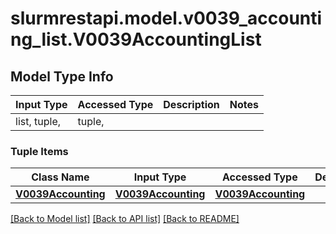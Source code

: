 # slurmrestapi.model.v0039_accounting_list.V0039AccountingList

## Model Type Info
Input Type | Accessed Type | Description | Notes
------------ | ------------- | ------------- | -------------
list, tuple,  | tuple,  |  | 

### Tuple Items
Class Name | Input Type | Accessed Type | Description | Notes
------------- | ------------- | ------------- | ------------- | -------------
[**V0039Accounting**](V0039Accounting.md) | [**V0039Accounting**](V0039Accounting.md) | [**V0039Accounting**](V0039Accounting.md) |  | 

[[Back to Model list]](../../README.md#documentation-for-models) [[Back to API list]](../../README.md#documentation-for-api-endpoints) [[Back to README]](../../README.md)


